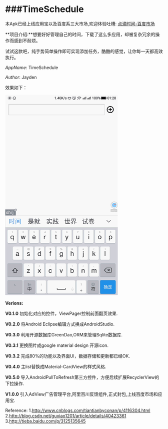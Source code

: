 ###TimeSchedule
============
本Apk已经上线应用宝以及百度系三大市场,欢迎体验吐槽:
[点滴时间-百度市场](http://shouji.baidu.com/software/10850235.html)

**项目介绍:**想要好好管理自己的时间，下载了这么多应用，却被复杂冗余的操作而感到不耐烦。

试试这款吧，纯手势简单操作即可实现添加任务，酷酷的感觉，让你每一天都高效执行。

*AppName*: TimeSchedule

*Author*: Jayden

效果如下：

![image](https://github.com/jjzhoujun/TimeSchedule/blob/master/apk_res/tvs1.gif)

**Verions:**


**V0.1.0**  初始化对应的控件，ViewPager控制前面翻页效果.

**V0.2.0**  将Android Eclipse编辑方式换成AndroidStudio.

**V0.3.0**  利用开源数据库GreenDao,ORM来管理Sqlite数据库.

**V0.3.1**  更换图片成google material design 开源icon.

**V0.3.2**  完成80%的功能以及界面UI，数据存储和更新都已经OK.

**V0.4.0**  主list替换成Material-CardView的样式风格.

**V0.5.0**  导入AndroidPullToRefresh第三方控件，方便后续扩展RecyclerView的下拉操作.

**V1.0.0**  引入AdView广告管理平台,阿里百川反馈组件,正式封包,上线百度市场和应用宝.



Reference:
1.http://www.cnblogs.com/tiantianbyconan/p/4116304.html   
2.http://blog.csdn.net/guxiao1201/article/details/40423361   
3.http://tieba.baidu.com/p/3125135645   
